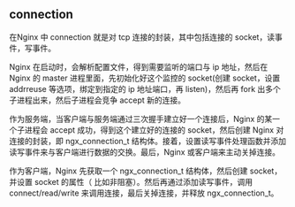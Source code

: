 ## connection

在Nginx 中 connection 就是对 tcp 连接的封装，其中包括连接的 socket，读事件，写事件。

Nginx 在启动时，会解析配置文件，得到需要监听的端口与 ip 地址，然后在 Nginx 的 master 进程里面，先初始化好这个监控的 socket(创建 socket，设置 addrreuse 等选项，绑定到指定的 ip 地址端口，再 listen)，然后再 fork 出多个子进程出来，然后子进程会竞争 accept 新的连接。

作为服务端，当客户端与服务端通过三次握手建立好一个连接后，Nginx 的某一个子进程会 accept 成功，得到这个建立好的连接的 socket，然后创建 Nginx 对连接的封装，即 ngx_connection_t 结构体。接着，设置读写事件处理函数并添加读写事件来与客户端进行数据的交换。最后，Nginx 或客户端来主动关掉连接。

作为客户端，Nginx 先获取一个 ngx_connection_t 结构体，然后创建 socket，并设置 socket 的属性（ 比如非阻塞）。然后再通过添加读写事件，调用 connect/read/write 来调用连接，最后关掉连接，并释放 ngx_connection_t。